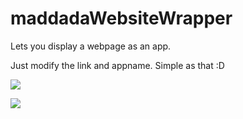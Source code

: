 # maddadaWebsiteWrapper

Lets you display a webpage as an app.

Just modify the link and appname. 
Simple as that :D


![](https://i.imgur.com/Oqs5pzK.png?3 "")

![](https://i.imgur.com/5cix7Yl.png "")
